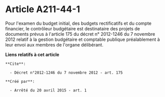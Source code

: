 # Article A211-44-1

Pour l'examen du budget initial, des budgets rectificatifs et du compte financier, le contrôleur budgétaire est destinataire
des projets de documents prévus à l'article 175 du décret n° 2012-1246 du 7 novembre 2012 relatif à la gestion budgétaire et
comptable publique préalablement à leur envoi aux membres de l'organe délibérant.

**Liens relatifs à cet article**

	**Cite**:

	  - Décret n°2012-1246 du 7 novembre 2012 - art. 175

	**Créé par**:

	  - Arrêté du 20 avril 2015 - art. 1
